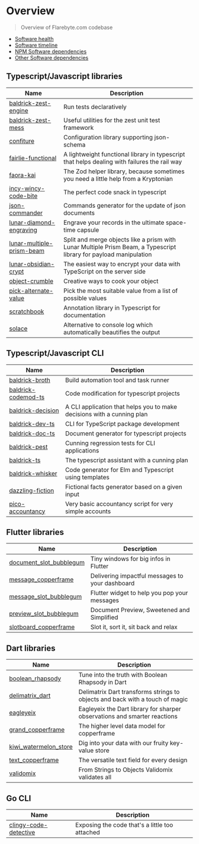 # Overview

> Overview of Flarebyte.com codebase

-   [Software health](SOFTWARE-HEALTH.md)
-   [Software timeline](./SOFTWARE-TIMELINE.md)
-   [NPM Software dependencies](./NPM-SOFTWARE-DEPENDENCIES.md)
-   [Other Software dependencies](./OTHER-SOFTWARE-DEPENDENCIES.md)

## Typescript/Javascript libraries

| Name                                                                                | Description                                                                                                        |
| ----------------------------------------------------------------------------------- | ------------------------------------------------------------------------------------------------------------------ |
| [baldrick-zest-engine](https://github.com/flarebyte/baldrick-zest-engine)           | Run tests declaratively                                                                                            |
| [baldrick-zest-mess](https://github.com/flarebyte/baldrick-zest-mess)               | Useful utilities for the zest unit test framework                                                                  |
| [confiture](https://github.com/flarebyte/confiture)                                 | Configuration library supporting json-schema                                                                       |
| [fairlie-functional](https://github.com/flarebyte/fairlie-functional)               | A lightweight functional library in typescript that helps dealing with failures the rail way                       |
| [faora-kai](https://github.com/flarebyte/faora-kai)                                 | The Zod helper library, because sometimes you need a little help from a Kryptonian                                 |
| [incy-wincy-code-bite](https://github.com/flarebyte/incy-wincy-code-bite)           | The perfect code snack in typescript                                                                               |
| [json-commander](https://github.com/flarebyte/json-commander)                       | Commands generator for the update of json documents                                                                |
| [lunar-diamond-engraving](https://github.com/flarebyte/lunar-diamond-engraving)     | Engrave your records in the ultimate space-time capsule                                                            |
| [lunar-multiple-prism-beam](https://github.com/flarebyte/lunar-multiple-prism-beam) | Split and merge objects like a prism with Lunar Multiple Prism Beam, a Typescript library for payload manipulation |
| [lunar-obsidian-crypt](https://github.com/flarebyte/lunar-obsidian-crypt)           | The easiest way to encrypt your data with TypeScript on the server side                                            |
| [object-crumble](https://github.com/flarebyte/object-crumble)                       | Creative ways to cook your object                                                                                  |
| [pick-alternate-value](https://github.com/flarebyte/pick-alternate-value)           | Pick the most suitable value from a list of possible values                                                        |
| [scratchbook](https://github.com/flarebyte/scratchbook)                             | Annotation library in Typescript for documentation                                                                 |
| [solace](https://github.com/flarebyte/solace)                                       | Alternative to console log which automatically beautifies the output                                               |

## Typescript/Javascript CLI

| Name                                                                    | Description                                                            |
| ----------------------------------------------------------------------- | ---------------------------------------------------------------------- |
| [baldrick-broth](https://github.com/flarebyte/baldrick-broth)           | Build automation tool and task runner                                  |
| [baldrick-codemod-ts](https://github.com/flarebyte/baldrick-codemod-ts) | Code modification for typescript projects                              |
| [baldrick-decision](https://github.com/flarebyte/baldrick-decision)     | A CLI application that helps you to make decisions with a cunning plan |
| [baldrick-dev-ts](https://github.com/flarebyte/baldrick-dev-ts)         | CLI for TypeScript package development                                 |
| [baldrick-doc-ts](https://github.com/flarebyte/baldrick-doc-ts)         | Document generator for typescript projects                             |
| [baldrick-pest](https://github.com/flarebyte/baldrick-pest)             | Cunning regression tests for CLI applications                          |
| [baldrick-ts](https://github.com/flarebyte/baldrick-ts)                 | The typescript assistant with a cunning plan                           |
| [baldrick-whisker](https://github.com/flarebyte/baldrick-whisker)       | Code generator for Elm and Typescript using templates                  |
| [dazzling-fiction](https://github.com/flarebyte/dazzling-fiction)       | Fictional facts generator based on a given input                       |
| [pico-accountancy](https://github.com/flarebyte/pico-accountancy)       | Very basic accountancy script for very simple accounts                 |

## Flutter libraries

| Name                                                                              | Description                                     |
| --------------------------------------------------------------------------------- | ----------------------------------------------- |
| [document\_slot\_bubblegum](https://github.com/flarebyte/document_slot_bubblegum) | Tiny windows for big infos in Flutter           |
| [message\_copperframe](https://github.com/flarebyte/message_copperframe)          | Delivering impactful messages to your dashboard |
| [message\_slot\_bubblegum](https://github.com/flarebyte/message_slot_bubblegum)   | Flutter widget to help you pop your messages    |
| [preview\_slot\_bubblegum](https://github.com/flarebyte/preview_slot_bubblegum)   | Document Preview, Sweetened and Simplified      |
| [slotboard\_copperframe](https://github.com/flarebyte/slotboard_copperframe)      | Slot it, sort it, sit back and relax            |

## Dart libraries

| Name                                                                          | Description                                                                  |
| ----------------------------------------------------------------------------- | ---------------------------------------------------------------------------- |
| [boolean\_rhapsody](https://github.com/flarebyte/boolean_rhapsody)            | Tune into the truth with Boolean Rhapsody in Dart                            |
| [delimatrix\_dart](https://github.com/flarebyte/delimatrix_dart)              | Delimatrix Dart transforms strings to objects and back with a touch of magic |
| [eagleyeix](https://github.com/flarebyte/eagleyeix)                           | Eagleyeix the Dart library for sharper observations and smarter reactions    |
| [grand\_copperframe](https://github.com/flarebyte/grand_copperframe)          | The higher level data model for copperframe                                  |
| [kiwi\_watermelon\_store](https://github.com/flarebyte/kiwi_watermelon_store) | Dig into your data with our fruity key-value store                           |
| [text\_copperframe](https://github.com/flarebyte/text_copperframe)            | The versatile text field for every design                                    |
| [validomix](https://github.com/flarebyte/validomix)                           | From Strings to Objects Validomix validates all                              |

## Go CLI

| Name                                                                        | Description                                    |
| --------------------------------------------------------------------------- | ---------------------------------------------- |
| [clingy-code-detective](https://github.com/flarebyte/clingy-code-detective) | Exposing the code that's a little too attached |
